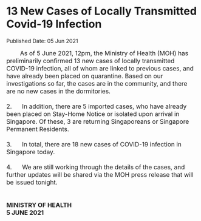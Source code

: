 <html>
    <meta http-equiv="Content-Type" content="text/html; charset=utf-8"/>
    <meta charset="utf-8"/>
    <title>13 New Cases of Locally Transmitted Covid-19 Infection</title>
    <body><h1>13 New Cases of Locally Transmitted Covid-19 Infection</h1>
    <p>Published Date: 05 Jun 2021</p> <span style="font-size: 16px;">&nbsp; &nbsp; &nbsp; &nbsp; As of 5 June 2021, 12pm, the Ministry of Health (MOH) has preliminarily confirmed 13 new cases of locally transmitted COVID-19 infection, all of whom are linked to previous cases, and have already been placed on quarantine. Based on our investigations so far, the cases are in the community, and there are no new cases in the dormitories.<br><br>2.&nbsp; &nbsp; &nbsp; In addition, there are 5 imported cases, who have already been placed on Stay-Home Notice or isolated upon arrival in Singapore. Of these, 3 are returning Singaporeans or Singapore Permanent Residents.<br><br>3.&nbsp; &nbsp; &nbsp; In total, there are 18 new cases of COVID-19 infection in Singapore today.<br><br>4.&nbsp; &nbsp; &nbsp; We are still working through the details of the cases, and further updates will be shared via the MOH press release that will be issued tonight.<br><br><strong><br>MINISTRY OF HEALTH<br>5 JUNE 2021</strong></span><br></body>
</html>